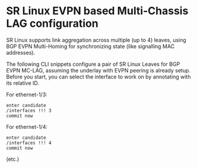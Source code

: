 # SR Linux EVPN based Multi-Chassis LAG configuration

SR Linux supports link aggregation across multiple (up to 4) leaves, using BGP EVPN Multi-Homing for synchronizing state (like signalling MAC addresses).

The following CLI snippets configure a pair of SR Linux Leaves for BGP EVPN MC-LAG, assuming the underlay with EVPN peering is already setup.
Before you start, you can select the interface to work on by annotating with its relative ID.

For ethernet-1/3:
```
enter candidate
/interfaces !!! 3
commit now
```
For ethernet-1/4:
```
enter candidate
/interfaces !!! 4
commit now
```
(etc.)

